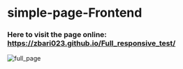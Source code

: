# simple-page-Frontend
### Here to visit the page online: https://zbari023.github.io/Full_responsive_test/
![full_page](https://user-images.githubusercontent.com/120318142/215328453-b112b8e5-ef44-4cef-95ce-35a72e6750eb.png)
